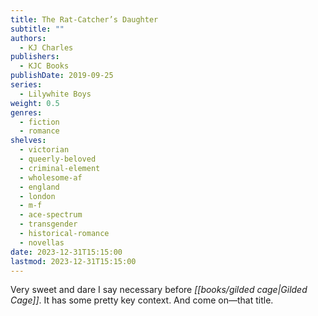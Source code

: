```yaml
---
title: The Rat-Catcher’s Daughter
subtitle: ""
authors:
  - KJ Charles
publishers:
  - KJC Books
publishDate: 2019-09-25
series:
  - Lilywhite Boys
weight: 0.5
genres:
  - fiction
  - romance
shelves:
  - victorian
  - queerly-beloved
  - criminal-element
  - wholesome-af
  - england
  - london
  - m-f
  - ace-spectrum
  - transgender
  - historical-romance
  - novellas
date: 2023-12-31T15:15:00
lastmod: 2023-12-31T15:15:00
---
```

Very sweet and dare I say necessary before *[[books/gilded cage|Gilded Cage]]*. It has some pretty key context. And come on—that title.
